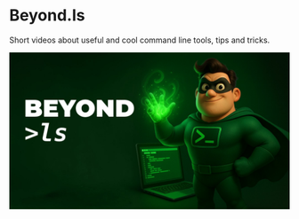 # Beyond.ls

Short videos about useful and cool command line tools, tips and tricks.

![](./assets/BEYOND.LS.GitHub.jpg)
